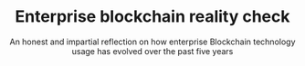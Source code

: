 ---
layout: "post"
title: "Enterprise blockchain reality check"
subtitle: "An honest and impartial reflection on how enterprise Blockchain technology usage has evolved over the past five years"
image: "default.jpg"
link:
  type: "external"
  source: "medium"
  url: "https://link.medium.com/rf6Qt7mxa2"
---
